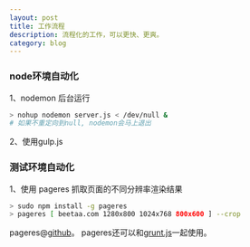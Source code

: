 ```yaml
---
layout: post
title: 工作流程
description: 流程化的工作，可以更快、更爽。
category: blog
---
```


### node环境自动化

1、nodemon 后台运行

```sh
> nohup nodemon server.js < /dev/null &
# 如果不重定向到null, nodemon会马上退出
```
    
2、使用gulp.js

### 测试环境自动化

1、使用 pageres 抓取页面的不同分辨率渲染结果

```sh
> sudo npm install -g pageres
> pageres [ beetaa.com 1280x800 1024x768 800x600 ] --crop
```

pageres@[github](https://github.com/sindresorhus/pageres)。
pageres还可以和[grunt.js](https://github.com/sindresorhus/grunt-pageres)一起使用。
